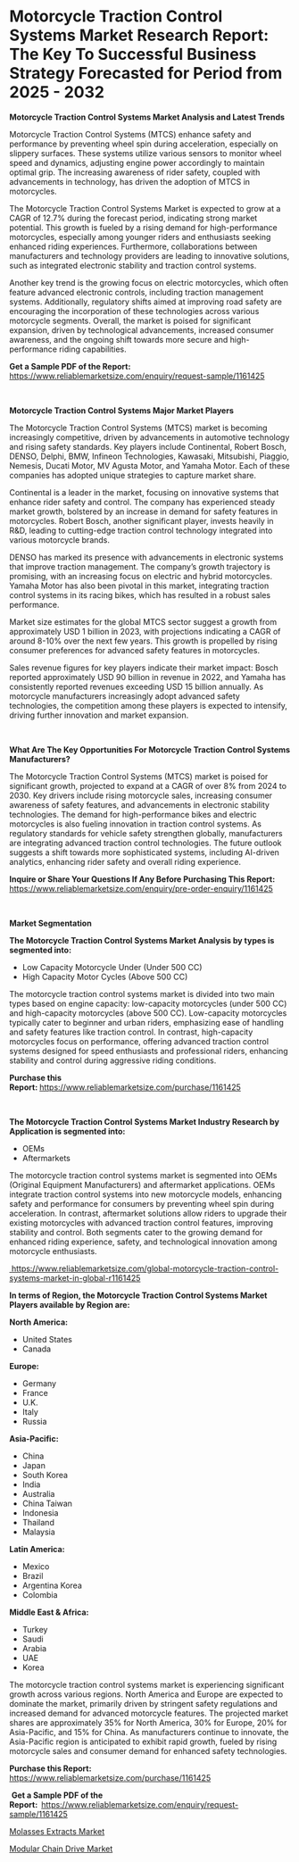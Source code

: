 <p><h1>Motorcycle Traction Control Systems Market Research Report: The Key To Successful Business Strategy Forecasted for Period from 2025 - 2032</h1></p><p><strong>Motorcycle Traction Control Systems Market Analysis and Latest Trends</strong></p>
<p><p>Motorcycle Traction Control Systems (MTCS) enhance safety and performance by preventing wheel spin during acceleration, especially on slippery surfaces. These systems utilize various sensors to monitor wheel speed and dynamics, adjusting engine power accordingly to maintain optimal grip. The increasing awareness of rider safety, coupled with advancements in technology, has driven the adoption of MTCS in motorcycles.</p><p>The Motorcycle Traction Control Systems Market is expected to grow at a CAGR of 12.7% during the forecast period, indicating strong market potential. This growth is fueled by a rising demand for high-performance motorcycles, especially among younger riders and enthusiasts seeking enhanced riding experiences. Furthermore, collaborations between manufacturers and technology providers are leading to innovative solutions, such as integrated electronic stability and traction control systems.</p><p>Another key trend is the growing focus on electric motorcycles, which often feature advanced electronic controls, including traction management systems. Additionally, regulatory shifts aimed at improving road safety are encouraging the incorporation of these technologies across various motorcycle segments. Overall, the market is poised for significant expansion, driven by technological advancements, increased consumer awareness, and the ongoing shift towards more secure and high-performance riding capabilities.</p></p>
<p><strong>Get a Sample PDF of the Report:&nbsp;</strong> <a href="https://www.reliablemarketsize.com/enquiry/request-sample/1161425?utm_campaign=1197&utm_medium=2&utm_source=Github&utm_content=ia&utm_term=22032025&utm_id=motorcycle-traction-control-systems">https://www.reliablemarketsize.com/enquiry/request-sample/1161425</a></p>
<p>&nbsp;</p>
<p><strong>Motorcycle Traction Control Systems Major Market Players</strong></p>
<p><p>The Motorcycle Traction Control Systems (MTCS) market is becoming increasingly competitive, driven by advancements in automotive technology and rising safety standards. Key players include Continental, Robert Bosch, DENSO, Delphi, BMW, Infineon Technologies, Kawasaki, Mitsubishi, Piaggio, Nemesis, Ducati Motor, MV Agusta Motor, and Yamaha Motor. Each of these companies has adopted unique strategies to capture market share.</p><p>Continental is a leader in the market, focusing on innovative systems that enhance rider safety and control. The company has experienced steady market growth, bolstered by an increase in demand for safety features in motorcycles. Robert Bosch, another significant player, invests heavily in R&D, leading to cutting-edge traction control technology integrated into various motorcycle brands.</p><p>DENSO has marked its presence with advancements in electronic systems that improve traction management. The company’s growth trajectory is promising, with an increasing focus on electric and hybrid motorcycles. Yamaha Motor has also been pivotal in this market, integrating traction control systems in its racing bikes, which has resulted in a robust sales performance.</p><p>Market size estimates for the global MTCS sector suggest a growth from approximately USD 1 billion in 2023, with projections indicating a CAGR of around 8-10% over the next few years. This growth is propelled by rising consumer preferences for advanced safety features in motorcycles.</p><p>Sales revenue figures for key players indicate their market impact: Bosch reported approximately USD 90 billion in revenue in 2022, and Yamaha has consistently reported revenues exceeding USD 15 billion annually. As motorcycle manufacturers increasingly adopt advanced safety technologies, the competition among these players is expected to intensify, driving further innovation and market expansion.</p></p>
<p>&nbsp;</p>
<p><strong>What Are The Key Opportunities For Motorcycle Traction Control Systems Manufacturers?</strong></p>
<p><p>The Motorcycle Traction Control Systems (MTCS) market is poised for significant growth, projected to expand at a CAGR of over 8% from 2024 to 2030. Key drivers include rising motorcycle sales, increasing consumer awareness of safety features, and advancements in electronic stability technologies. The demand for high-performance bikes and electric motorcycles is also fueling innovation in traction control systems. As regulatory standards for vehicle safety strengthen globally, manufacturers are integrating advanced traction control technologies. The future outlook suggests a shift towards more sophisticated systems, including AI-driven analytics, enhancing rider safety and overall riding experience.</p></p>
<p><strong>Inquire or Share Your Questions If Any Before Purchasing This Report:</strong> <a href="https://www.reliablemarketsize.com/enquiry/pre-order-enquiry/1161425?utm_campaign=1197&utm_medium=2&utm_source=Github&utm_content=ia&utm_term=22032025&utm_id=motorcycle-traction-control-systems">https://www.reliablemarketsize.com/enquiry/pre-order-enquiry/1161425</a></p>
<p>&nbsp;</p>
<p><strong>Market Segmentation</strong></p>
<p><strong>The Motorcycle Traction Control Systems Market Analysis by types is segmented into:</strong></p>
<p><ul><li>Low Capacity Motorcycle Under (Under 500 CC)</li><li>High Capacity Motor Cycles (Above 500 CC)</li></ul></p>
<p><p>The motorcycle traction control systems market is divided into two main types based on engine capacity: low-capacity motorcycles (under 500 CC) and high-capacity motorcycles (above 500 CC). Low-capacity motorcycles typically cater to beginner and urban riders, emphasizing ease of handling and safety features like traction control. In contrast, high-capacity motorcycles focus on performance, offering advanced traction control systems designed for speed enthusiasts and professional riders, enhancing stability and control during aggressive riding conditions.</p></p>
<p><strong>Purchase this Report:&nbsp;</strong><a href="https://www.reliablemarketsize.com/purchase/1161425?utm_campaign=1197&utm_medium=2&utm_source=Github&utm_content=ia&utm_term=22032025&utm_id=motorcycle-traction-control-systems">https://www.reliablemarketsize.com/purchase/1161425</a></p>
<p>&nbsp;</p>
<p><strong>The Motorcycle Traction Control Systems Market Industry Research by Application is segmented into:</strong></p>
<p><ul><li>OEMs</li><li>Aftermarkets</li></ul></p>
<p><p>The motorcycle traction control systems market is segmented into OEMs (Original Equipment Manufacturers) and aftermarket applications. OEMs integrate traction control systems into new motorcycle models, enhancing safety and performance for consumers by preventing wheel spin during acceleration. In contrast, aftermarket solutions allow riders to upgrade their existing motorcycles with advanced traction control features, improving stability and control. Both segments cater to the growing demand for enhanced riding experience, safety, and technological innovation among motorcycle enthusiasts.</p></p>
<p><a href="https://www.reliablemarketsize.com/global-motorcycle-traction-control-systems-market-in-global-r1161425?utm_campaign=1197&utm_medium=2&utm_source=Github&utm_content=ia&utm_term=22032025&utm_id=motorcycle-traction-control-systems">&nbsp;https://www.reliablemarketsize.com/global-motorcycle-traction-control-systems-market-in-global-r1161425</a></p>
<p><strong>In terms of Region, the Motorcycle Traction Control Systems Market Players available by Region are:</strong></p>
<p>
    <p> <strong> North America: </strong>
        <ul>
            <li>United States</li>
            <li>Canada</li>
        </ul>
        </p> 
    <p> <strong> Europe: </strong>
        <ul>
            <li>Germany</li>
            <li>France</li>
            <li>U.K.</li>
            <li>Italy</li>
            <li>Russia</li>
        </ul>
        </p> 
    <p> <strong> Asia-Pacific: </strong>
        <ul>
            <li>China</li>
            <li>Japan</li>
            <li>South Korea</li>
            <li>India</li>
            <li>Australia</li>
            <li>China Taiwan</li>
            <li>Indonesia</li>
            <li>Thailand</li>
            <li>Malaysia</li>
        </ul>
        </p> 
    <p> <strong> Latin America: </strong>
        <ul>
            <li>Mexico</li>
            <li>Brazil</li>
            <li>Argentina Korea</li>
            <li>Colombia</li>
        </ul>
        </p> 
    <p> <strong> Middle East & Africa: </strong>
        <ul>
            <li>Turkey</li>
            <li>Saudi</li>
            <li>Arabia</li>
            <li>UAE</li>
            <li>Korea</li>
        </ul>
    </p>
    </p>
<p><p>The motorcycle traction control systems market is experiencing significant growth across various regions. North America and Europe are expected to dominate the market, primarily driven by stringent safety regulations and increased demand for advanced motorcycle features. The projected market shares are approximately 35% for North America, 30% for Europe, 20% for Asia-Pacific, and 15% for China. As manufacturers continue to innovate, the Asia-Pacific region is anticipated to exhibit rapid growth, fueled by rising motorcycle sales and consumer demand for enhanced safety technologies.</p></p>
<p><strong>Purchase this Report: </strong><a href="https://www.reliablemarketsize.com/purchase/1161425?utm_campaign=1197&utm_medium=2&utm_source=Github&utm_content=ia&utm_term=22032025&utm_id=motorcycle-traction-control-systems">https://www.reliablemarketsize.com/purchase/1161425</a></p>
<p>&nbsp;<strong>Get a Sample PDF of the Report:&nbsp;&nbsp;</strong><a href="https://www.reliablemarketsize.com/enquiry/request-sample/1161425?utm_campaign=1197&utm_medium=2&utm_source=Github&utm_content=ia&utm_term=22032025&utm_id=motorcycle-traction-control-systems">https://www.reliablemarketsize.com/enquiry/request-sample/1161425</a></p>
<p><strong></strong></p>
<p><p><a href="https://github.com/prosalinda88/Market-Research-Report-List-7/blob/main/molasses-extracts-market.md?utm_campaign=1197&utm_medium=2&utm_source=Github&utm_content=ia&utm_term=22032025&utm_id=motorcycle-traction-control-systems">Molasses Extracts Market</a></p><p><a href="https://github.com/shamprenadw7/Market-Research-Report-List-1/blob/main/modular-chain-drive-market.md?utm_campaign=1197&utm_medium=2&utm_source=Github&utm_content=ia&utm_term=22032025&utm_id=motorcycle-traction-control-systems">Modular Chain Drive Market</a></p></p>